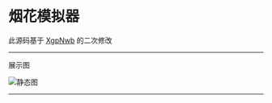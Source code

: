 # 烟花模拟器

此源码基于 [XgpNwb](https://codepen.io/MillerTime/pen/XgpNwb) 的二次修改





------

展示图

![静态图](https://cdn.jsdelivr.net/gh/NianBroken/Firework_Simulator/Image_Preview.png)

------


